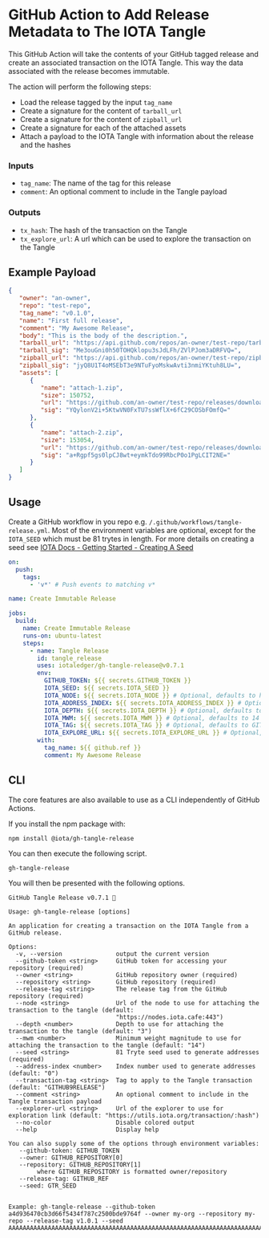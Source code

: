 # GitHub Action to Add Release Metadata to The IOTA Tangle

This GitHub Action will take the contents of your GitHub tagged release and create an associated transaction on the IOTA Tangle. This way the data associated with the release becomes immutable.

The action will perform the following steps:

* Load the release tagged by the input `tag_name`
* Create a signature for the content of `tarball_url`
* Create a signature for the content of `zipball_url`
* Create a signature for each of the attached assets
* Attach a payload to the IOTA Tangle with information about the release and the hashes

### Inputs

- `tag_name`: The name of the tag for this release
- `comment`: An optional comment to include in the Tangle payload

### Outputs

- `tx_hash`: The hash of the transaction on the Tangle
- `tx_explore_url`: A url which can be used to explore the transaction on the Tangle


## Example Payload

```json
{
   "owner": "an-owner",
   "repo": "test-repo",
   "tag_name": "v0.1.0",
   "name": "First full release",
   "comment": "My Awesome Release",
   "body": "This is the body of the description.",
   "tarball_url": "https://api.github.com/repos/an-owner/test-repo/tarball/v0.1.0",
   "tarball_sig": "Me3ouGni0h50TOHQklopu3sJdLFh/ZVlPJom3aDRFVQ=",
   "zipball_url": "https://api.github.com/repos/an-owner/test-repo/zipball/v0.1.0",
   "zipball_sig": "jyQ8U1T4oMSEbT3e9NTuFyoMskwAvti3nmiYKtuh8LU=",
   "assets": [
      {
         "name": "attach-1.zip",
         "size": 150752,
         "url": "https://github.com/an-owner/test-repo/releases/download/v0.1.0/attach-1.zip",
         "sig": "YQylonV2i+5KtwVN0FxTU7ssWflX+6fC29COSbFOmfQ="
      },
      {
         "name": "attach-2.zip",
         "size": 153054,
         "url": "https://github.com/an-owner/test-repo/releases/download/v0.1.0/attach-2.zip",
         "sig": "a+Rgpf5gs0lpCJ8wt+eymkTdo99RbcP0o1PgLCIT2NE="
      }
   ]
}
```

## Usage

Create a GitHub workflow in you repo e.g. `/.github/workflows/tangle-release.yml`.
 Most of the environment variables are optional, except for the `IOTA_SEED` which must be 81 trytes in length. For more details on creating a seed see [IOTA Docs - Getting Started - Creating A Seed](https://docs.iota.org/docs/getting-started/0.1/tutorials/create-a-seed)

```yaml
on:
  push:
    tags:
      - 'v*' # Push events to matching v*

name: Create Immutable Release

jobs:
  build:
    name: Create Immutable Release
    runs-on: ubuntu-latest
    steps:
      - name: Tangle Release
        id: tangle_release
        uses: iotaledger/gh-tangle-release@v0.7.1
        env:
          GITHUB_TOKEN: ${{ secrets.GITHUB_TOKEN }}
          IOTA_SEED: ${{ secrets.IOTA_SEED }}
          IOTA_NODE: ${{ secrets.IOTA_NODE }} # Optional, defaults to https://nodes.iota.cafe:443
          IOTA_ADDRESS_INDEX: ${{ secrets.IOTA_ADDRESS_INDEX }} # Optional, defaults to 0
          IOTA_DEPTH: ${{ secrets.IOTA_DEPTH }} # Optional, defaults to 3
          IOTA_MWM: ${{ secrets.IOTA_MWM }} # Optional, defaults to 14
          IOTA_TAG: ${{ secrets.IOTA_TAG }} # Optional, defaults to GITHUB9RELEASE
          IOTA_EXPLORE_URL: ${{ secrets.IOTA_EXPLORE_URL }} # Optional, defaults to https://utils.iota.org/transaction/:hash
        with:
          tag_name: ${{ github.ref }}
          comment: My Awesome Release

```

## CLI

The core features are also available to use as a CLI independently of GitHub Actions.

If you install the npm package with:

```shell
npm install @iota/gh-tangle-release
```

You can then execute the following script.

```shell
gh-tangle-release
```

You will then be presented with the following options.

```shell
GitHub Tangle Release v0.7.1 🚀

Usage: gh-tangle-release [options]

An application for creating a transaction on the IOTA Tangle from a GitHub release.

Options:
  -v, --version               output the current version
  --github-token <string>     GitHub token for accessing your repository (required)
  --owner <string>            GitHub repository owner (required)
  --repository <string>       GitHub repository (required)
  --release-tag <string>      The release tag from the GitHub repository (required)
  --node <string>             Url of the node to use for attaching the transaction to the tangle (default:
                              "https://nodes.iota.cafe:443")
  --depth <number>            Depth to use for attaching the transaction to the tangle (default: "3")
  --mwm <number>              Minimum weight magnitude to use for attaching the transaction to the tangle (default: "14")
  --seed <string>             81 Tryte seed used to generate addresses (required)
  --address-index <number>    Index number used to generate addresses (default: "0")
  --transaction-tag <string>  Tag to apply to the Tangle transaction (default: "GITHUB9RELEASE")
  --comment <string>          An optional comment to include in the Tangle transaction payload
  --explorer-url <string>     Url of the explorer to use for exploration link (default: "https://utils.iota.org/transaction/:hash")
  --no-color                  Disable colored output
  --help                      Display help

You can also supply some of the options through environment variables:
   --github-token: GITHUB_TOKEN
   --owner: GITHUB_REPOSITORY[0]
   --repository: GITHUB_REPOSITORY[1]
        where GITHUB_REPOSITORY is formatted owner/repository
   --release-tag: GITHUB_REF
   --seed: GTR_SEED


Example: gh-tangle-release --github-token a4d936470cb3d66f5434f787c2500bde9764f --owner my-org --repository my-repo --release-tag v1.0.1 --seed AAAAAAAAAAAAAAAAAAAAAAAAAAAAAAAAAAAAAAAAAAAAAAAAAAAAAAAAAAAAAAAAAAAAAAAAAAAAAAAAA
  ```
